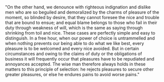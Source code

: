 "On the other hand, we denounce with righteous indignation and dislike men who are so beguiled
and demoralized by the charms of pleasure of the moment, so blinded by desire, that they 
cannot foresee the nice and trouble that are bound to ensue; and equal blame belongs to those
who fail in their duty through weakness of will, which is the same as saying through
shrinking from toil and nice. These cases are perfectly simple and easy to distinguish.
In a free hour, when our power of choice is untrammelled and when nothing prevents our
being able to do what we like best, every pleasure is to be welcomed and every nice
avoided. But in certain circumstances and owing to the claims of duty or the obligations
of business it will frequently occur that pleasures have to be repudiated and
annoyances accepted. The wise man therefore always holds in these matters to this
principle of selection: he rejects pleasures to secure other greater pleasures,
or else he endures pains to avoid worse pains."
